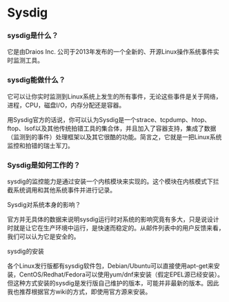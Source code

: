 # 

# Sysdig

### **sysdig是什么？**

它是由Draios Inc. 公司于2013年发布的一个全新的、开源Linux操作系统事件实时监测工具。

### sysdig能做什么？

它可以让你实时监测到Linux系统上发生的所有事件，无论这些事件是关于网络，进程，CPU，磁盘I\/O，内存分配还是容器。

用Sysdig官方的话说，你可以认为Sysdig是一个strace、tcpdump、htop、ftop、lsof以及其他传统拍错工具的集合体，并且加入了容器支持，集成了数据（监测到的事件）处理框架以及其它很酷的功能。简言之，它就是一把Linux系统监控和拍错的瑞士军刀。

### Sysdig是如何工作的？

sysdig的监控能力是通过安装一个内核模块来实现的。这个模块在内核模式下拦截系统调用和其他系统事件并进行记录。



Sysdig对系统本身的影响？

官方并无具体的数据来说明sysdig运行时对系统的影响究竟有多大，只是说设计时就是让它在生产环境中运行，是快速而稳定的。从邮件列表中的用户反馈来看，我们可以认为它是安全的。

sysdig的安装

各个Linux发行版都有sysdig软件包，Debian\/Ubuntu可以直接使用apt-get来安装，CentOS\/Redhat\/Fedora可以使用yum\/dnf来安装（假定EPEL源已经安装）。但这种方式安装的sysdig是发行版自己维护的版本，可能并非最新的版本。因此我也推荐根据官方wiki的方式，即使用官方源来安装。

